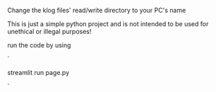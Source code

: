 Change the klog files' read/write directory to your PC's name

This is just a simple python project and is not intended to be used for unethical or illegal purposes!

run the code by using

`

streamlit run page.py

`
